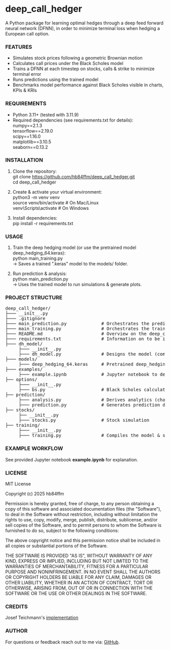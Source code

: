 # deep_call_hedger

A Python package for learning optimal hedges through a deep feed forward neural network (DFNN), in order to minimize terminal loss when hedging a European call option. 

### FEATURES
- Simulates stock prices following a geometric Brownian motion
- Calculates call prices under the Black Scholes model
- Trains a DFNN at each timestep on stocks, calls & strike to minimize terminal error
- Runs predictions using the trained model
- Benchmarks model performance against Black Scholes visible in charts, KPIs & KRIs

### REQUIREMENTS
- Python 3.11+ (tested with 3.11.9)
- Required dependencies (see requirements.txt for details):<br>
    numpy==2.1.3<br>
    tensorflow==2.19.0<br>
    scipy==1.16.0<br>
    matplotlib==3.10.5<br>
    seaborn==0.13.2<br>

### INSTALLATION
1. Clone the repository:<br>
       git clone https://github.com/hb84ffm/deep_call_hedger.git<br>
       cd deep_call_hedger<br>

2. Create & activate your virtual environment:<br>
       python3 -m venv venv<br>
       source venv/bin/activate      # On Mac/Linux<br>
       venv\Scripts\activate         # On Windows

3. Install dependencies:<br>
       pip install -r requirements.txt

### USAGE
1. Train the deep hedging model (or use the pretrained model deep_hedging_64.keras):<br>
       python main_training.py<br>
   -> Saves a trained ".keras" model to the models/ folder.

2. Run prediction & analysis:<br>
       python main_prediction.py<br>
   -> Uses the trained model to run simulations & generate plots.

### PROJECT STRUCTURE

<pre>deep_call_hedger/
├─── __init__.py
├─── .gitignore                     
├─── main_prediction.py             # Orchestrates the prediction
├─── main_training.py               # Orchestrates the training
├─── README.md                      # Overview on the deep_call_hedger package
├─── requirements.txt               # Information on to be installed packages
├─── dh_model/
     ├─── __init__.py
     ├─── dh_model.py               # Designs the model (computational graph) by Keras functional API
├─── models/                        
     ├─── deep_hedging_64.keras     # Pretrained deep_hedging_64.keras model trained across 64 timesteps
├─── examples/
     ├─── example.ipynb             # Jupyter notebook to describe to user the installation/setup
├── options/
     ├─── __init__.py
     ├─── bs.py                     # Black Scholes calculator for European calls
├── prediction/
     ├─── analysis.py               # Derives analytics (charts, KPIs & KRIs) on predicted data
     ├─── prediction.py             # Generates prediction data & runs prediction using the trained model 
├── stocks/                  
     ├── __init__.py
     ├─── stocks.py                 # Stock simulation
├── training/                   
     ├─── __init__.py
     ├─── training.py               # Compiles the model & starts the training</pre>

### EXAMPLE WORKFLOW
See provided Jupyter notebook **example.ipynb** for explanation.

### LICENSE
MIT License

Copyright (c) 2025 hb84ffm

Permission is hereby granted, free of charge, to any person obtaining a copy
of this software and associated documentation files (the "Software"), to deal
in the Software without restriction, including without limitation the rights
to use, copy, modify, merge, publish, distribute, sublicense, and/or sell
copies of the Software, and to permit persons to whom the Software is
furnished to do so, subject to the following conditions:

The above copyright notice and this permission notice shall be included in all
copies or substantial portions of the Software.

THE SOFTWARE IS PROVIDED "AS IS", WITHOUT WARRANTY OF ANY KIND, EXPRESS OR
IMPLIED, INCLUDING BUT NOT LIMITED TO THE WARRANTIES OF MERCHANTABILITY,
FITNESS FOR A PARTICULAR PURPOSE AND NONINFRINGEMENT. IN NO EVENT SHALL THE
AUTHORS OR COPYRIGHT HOLDERS BE LIABLE FOR ANY CLAIM, DAMAGES OR OTHER
LIABILITY, WHETHER IN AN ACTION OF CONTRACT, TORT OR OTHERWISE, ARISING FROM,
OUT OF OR IN CONNECTION WITH THE SOFTWARE OR THE USE OR OTHER DEALINGS IN THE
SOFTWARE.

### CREDITS
Josef Teichmann's [implementation](https://gist.github.com/jteichma/4d9c0079dbf4e9c3cdff3fd1befabd23)

### AUTHOR
For questions or feedback reach out to me via: [GitHub](https://github.com/hb84ffm).
